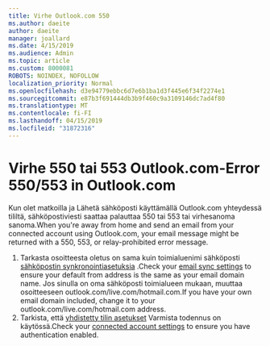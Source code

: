 ```yaml
---
title: Virhe Outlook.com 550
ms.author: daeite
author: daeite
manager: joallard
ms.date: 4/15/2019
ms.audience: Admin
ms.topic: article
ms.custom: 8000081
ROBOTS: NOINDEX, NOFOLLOW
localization_priority: Normal
ms.openlocfilehash: d3e94779ebbc6d7e6b1ba1d3f445e6f34f2274e1
ms.sourcegitcommit: e87b3f691444db3b9f460c9a3109146dc7ad4f80
ms.translationtype: MT
ms.contentlocale: fi-FI
ms.lasthandoff: 04/15/2019
ms.locfileid: "31872316"
---
```

# <a name="error-550553-in-outlookcom"></a><span data-ttu-id="7a57a-102">Virhe 550 tai 553 Outlook.com-</span><span class="sxs-lookup"><span data-stu-id="7a57a-102">Error 550/553 in Outlook.com</span></span>

<span data-ttu-id="7a57a-103">Kun olet matkoilla ja Lähetä sähköposti käyttämällä Outlook.com yhteydessä tililtä, sähköpostiviesti saattaa palauttaa 550 tai 553 tai virhesanoma sanoma.</span><span class="sxs-lookup"><span data-stu-id="7a57a-103">When you're away from home and send an email from your connected account using Outlook.com, your email message might be returned with a 550, 553, or relay-prohibited error message.</span></span>
1. <span data-ttu-id="7a57a-104">Tarkasta osoitteesta oletus on sama kuin toimialuenimi sähköposti [sähköpostin synkronointiasetuksia](https://go.microsoft.com/fwlink/?linkid=2031283) .</span><span class="sxs-lookup"><span data-stu-id="7a57a-104">Check your [email sync settings](https://go.microsoft.com/fwlink/?linkid=2031283) to ensure your default from address is the same as your email domain name.</span></span> <span data-ttu-id="7a57a-105">Jos sinulla on oma sähköposti toimialueen mukaan, muuttaa osoitteeseen outlook.com/live.com/hotmail.com.</span><span class="sxs-lookup"><span data-stu-id="7a57a-105">If you have your own email domain included, change it to your outlook.com/live.com/hotmail.com address.</span></span>
2. <span data-ttu-id="7a57a-106">Tarkista, että [yhdistetty tilin asetukset](https://go.microsoft.com/fwlink/?linkid=875264&clcid=0x409) Varmista todennus on käytössä.</span><span class="sxs-lookup"><span data-stu-id="7a57a-106">Check your [connected account settings](https://go.microsoft.com/fwlink/?linkid=875264&clcid=0x409) to ensure you have authentication enabled.</span></span>
